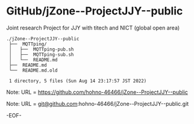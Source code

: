 # GitHub/jZone--ProjectJJY--public

Joint research Project for JJY with titech and NICT (global open area)

    ./jZone--ProjectJJY--public
     ├──  MQTTping/
     │   ├──  MQTTping-pub.sh
     │   ├──  MQTTping-sub.sh
     │   └──  README.md
     ├──  README.md
     └──  README.md.old
     
     1 directory, 5 files (Sun Aug 14 23:17:57 JST 2022)


Note: URL = https://github.com/hohno-46466/jZone--ProjectJJY--public

Note: URL = git@github.com:hohno-46466/jZone--ProjectJJY--public.git

-EOF-
